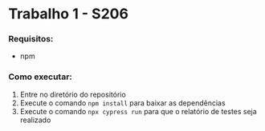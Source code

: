 # Trabalho 1 - S206

### Requisitos:

- npm

### Como executar:

1. Entre no diretório do repositório
2. Execute o comando `npm install` para baixar as dependências
3. Execute o comando `npx cypress run` para que o relatório de testes seja realizado